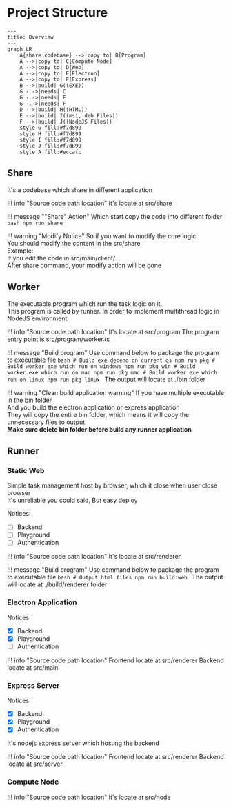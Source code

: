 # Project Structure

``` mermaid
---
title: Overview
---
graph LR
    A{share codebase} -->|copy to| B[Program]
    A -->|copy to| C[Compute Node]
    A -->|copy to| D[Web]
    A -->|copy to| E[Electron]
    A -->|copy to| F[Express]
    B -->|build| G((EXE))
    G -.->|needs| C
    G -.->|needs| E
    G -.->|needs| F
    D -->|build| H((HTML))
    E -->|build| I((msi, deb Files))
    F -->|build| J((NodeJS Files))
    style G fill:#f7d899
    style H fill:#f7d899
    style I fill:#f7d899
    style J fill:#f7d899
    style A fill:#eccafc
```

## Share

It's a codebase which share in different application

!!! info "Source code path location"
    It's locate at src/share

!!! message ""Share" Action"
    Which start copy the code into different folder
    ```bash
    npm run share
    ```

!!! warning "Modify Notice"
    So if you want to modify the core logic<br />
    You should modify the content in the src/share <br />
    Example: <br />
    If you edit the code in src/main/client/.... <br />
    After share command, your modify action will be gone

## Worker

The executable program which run the task logic on it.<br />
This program is called by runner. In order to implement multithread logic in NodeJS environment

!!! info "Source code path location"
    It's locate at src/program
    The program entry point is src/program/worker.ts

!!! message "Build program"
    Use command below to package the program to executable file
    ```bash
    # Build exe depend on current os
    npm run pkg
    # Build worker.exe which run on windows
    npm run pkg win
    # Build worker.exe which run on mac
    npm run pkg mac
    # Build worker.exe which run on linux
    npm run pkg linux
    ```
    The output will locate at ./bin folder

!!! warning "Clean build application warning"
    If you have multiple executable in the bin folder <br />
    And you build the electron application or express application <br />
    They will copy the entire bin folder, which means it will copy the unnecessary files to output <br />
    <b>Make sure delete bin folder before build any runner application</b>

## Runner

### Static Web

Simple task management host by browser, which it close when user close browser <br />
It's unreliable you could said, But easy deploy

Notices:

- [ ] Backend
- [ ] Playground
- [ ] Authentication

!!! info "Source code path location"
    It's locate at src/renderer

!!! message "Build program"
    Use command below to package the program to executable file
    ```bash
    # Output html files
    npm run build:web
    ```
    The output will locate at ./build/renderer folder

### Electron Application

Notices:

- [x] Backend
- [x] Playground
- [ ] Authentication

!!! info "Source code path location"
    Frontend locate at src/renderer
    Backend locate at src/main

### Express Server

Notices:

- [x] Backend
- [x] Playground
- [x] Authentication

It's nodejs express server which hosting the backend

!!! info "Source code path location"
    Frontend locate at src/renderer
    Backend locate at src/server

### Compute Node

!!! info "Source code path location"
    It's locate at src/node

